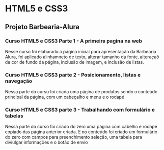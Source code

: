 # HTML5 e CSS3
##  Projeto Barbearia-Alura
### Curso HTML5 e CSS3 Parte 1 - A primeira pagina na web
 Nesse curso foi elabarado a página inicial para apresentação da Barbearia Alura, foi aplicado alinhamneto de texto, alterar tamanho da fonte, alteraçaõ de cor de fundo da página, inclusão de imagem, e inclusão de listas.

### Curso HTML5 e CSS3 parte 2 - Posicionamento, listas e navegação
Nessa parte do curso foi criada uma página de produtos sendo o conteúdo principal da página, com um cabeçalho e menu e o rodapé

### Curso HTML5 e CSS3 parte 3 - Trabalhando com formulário e tabelas
Nessa parte do curso foi criado do zero uma página com cabelho e rodapé copiado das página anterior criada. E no conteúdo foi criado um formulário do zero com campos para preenchimento seleção, uma tabela para diviulgar informações e o botão de envio
